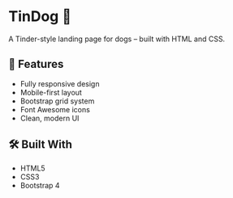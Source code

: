 # TinDog 🐶

A Tinder-style landing page for dogs – built with HTML and CSS.

## 📌 Features

- Fully responsive design
- Mobile-first layout
- Bootstrap grid system
- Font Awesome icons
- Clean, modern UI

## 🛠 Built With

- HTML5
- CSS3
- Bootstrap 4
